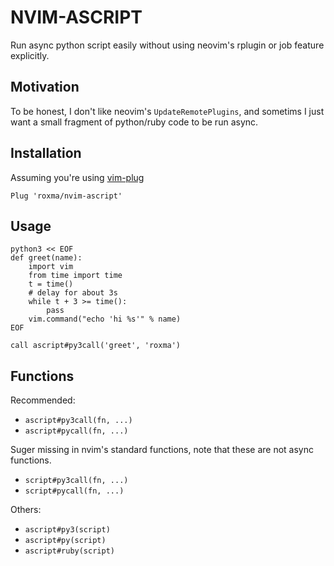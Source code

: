 # NVIM-ASCRIPT

Run async python script easily without using neovim's rplugin or job feature
explicitly.

## Motivation

To be honest, I don't like neovim's `UpdateRemotePlugins`, and sometims I just
want a small fragment of python/ruby code to be run async.

## Installation

Assuming you're using [vim-plug](https://github.com/junegunn/vim-plug)

```
Plug 'roxma/nvim-ascript'
```

## Usage

```vim
python3 << EOF
def greet(name):
    import vim
    from time import time
    t = time()
    # delay for about 3s
    while t + 3 >= time():
        pass
    vim.command("echo 'hi %s'" % name)
EOF

call ascript#py3call('greet', 'roxma')
```

## Functions

Recommended:

- `ascript#py3call(fn, ...)`
- `ascript#pycall(fn, ...)`

Suger missing in nvim's standard functions, note that these are not async
functions.

- `script#py3call(fn, ...)`
- `script#pycall(fn, ...)`

Others:

- `ascript#py3(script)`
- `ascript#py(script)`
- `ascript#ruby(script)`

